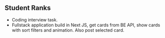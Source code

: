 ## Student Ranks

- Coding interview task.
- Fullstack application build in Next JS, get cards from BE API, show cards with sort filters and animation. Also post selected card.
